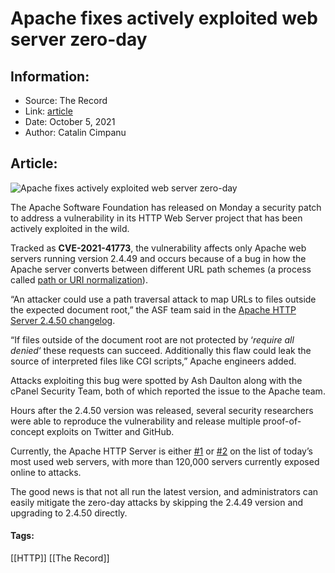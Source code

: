 # Apache fixes actively exploited web server zero-day
### 

## Information:
+ Source: The Record
+ Link: [article](https://therecord.media/apache-fixes-actively-exploited-web-server-zero-day/)
+ Date: October 5, 2021
+ Author: Catalin Cimpanu


## Article:
![Apache fixes actively exploited web server zero-day](https://therecord.media/wp-content/uploads/2021/10/Apache-web-server.png)

The Apache Software Foundation has released on Monday a security patch to address a vulnerability in its HTTP Web Server project that has been actively exploited in the wild.


Tracked as **CVE-2021-41773**, the vulnerability affects only Apache web servers running version 2.4.49 and occurs because of a bug in how the Apache server converts between different URL path schemes (a process called [path or URI normalization](https://en.wikipedia.org/wiki/URI_normalization)).


“An attacker could use a path traversal attack to map URLs to files outside the expected document root,” the ASF team said in the [Apache HTTP Server 2.4.50 changelog](https://httpd.apache.org/security/vulnerabilities_24.html).


“If files outside of the document root are not protected by ‘*require all denied*‘ these requests can succeed. Additionally this flaw could leak the source of interpreted files like CGI scripts,” Apache engineers added.


Attacks exploiting this bug were spotted by Ash Daulton along with the cPanel Security Team, both of which reported the issue to the Apache team.


Hours after the 2.4.50 version was released, several security researchers were able to reproduce the vulnerability and release multiple proof-of-concept exploits on Twitter and GitHub.











Currently, the Apache HTTP Server is either [#1](https://www.wappalyzer.com/technologies/web-servers) or [#2](https://w3techs.com/technologies/overview/web_server) on the list of today’s most used web servers, with more than 120,000 servers currently exposed online to attacks.


The good news is that not all run the latest version, and administrators can easily mitigate the zero-day attacks by skipping the 2.4.49 version and upgrading to 2.4.50 directly.





#### Tags:
[[HTTP]] [[The Record]]
